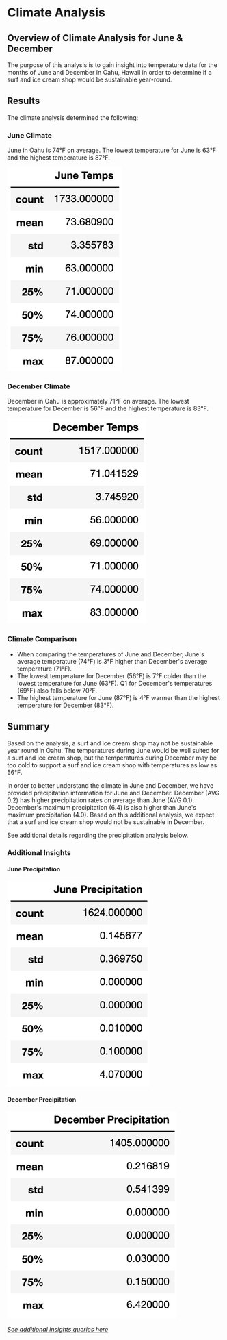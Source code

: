 # Climate Analysis

## Overview of Climate Analysis for June & December
The purpose of this analysis is to gain insight into temperature data for the months of June and December in Oahu, Hawaii in order to determine if a surf and ice cream shop would be sustainable year-round.

## Results
The climate analysis determined the following: 
### June Climate
June in Oahu is 74°F on average. The lowest temperature for June is 63°F and the highest temperature is 87°F.  

![Table](https://github.com/rabascoh/climate-analysis/blob/main/Resources/June_temps.png)

### December Climate
December in Oahu is approximately 71°F on average. The lowest temperature for December is 56°F and the highest temperature is 83°F.  

![Table](https://github.com/rabascoh/climate-analysis/blob/main/Resources/December_temps.png)

### Climate Comparison
- When comparing the temperatures of June and December, June's average temperature (74°F) is 3°F higher than December's average temperature (71°F). 
- The lowest temperature for December (56°F) is 7°F colder than the lowest temperature for June (63°F). Q1 for December's temperatures (69°F) also falls below 70°F. 
- The highest temperature for June (87°F) is 4°F warmer than the highest temperature for December (83°F). 

## Summary
Based on the analysis, a surf and ice cream shop may not be sustainable year round in Oahu. The temperatures during June would be well suited for a surf and ice cream shop, but the temperatures during December may be too cold to support a surf and ice cream shop with temperatures as low as 56°F. 

In order to better understand the climate in June and December, we have provided precipitation information for June and December. December (AVG 0.2) has higher precipitation rates on average than June (AVG 0.1). December's maximum precipitation (6.4) is also higher than June's maximum precipitation (4.0). Based on this additional analysis, we expect that a surf and ice cream shop would not be sustainable in December. 

See additional details regarding the precipitation analysis below. 

### Additional Insights
#### June Precipitation

![Table](https://github.com/rabascoh/climate-analysis/blob/main/Resources/June_prcp.png)

#### December Precipitation

![Table](https://github.com/rabascoh/climate-analysis/blob/main/Resources/December_prcp.png)

[*See additional insights queries here*](https://github.com/rabascoh/climate-analysis/blob/main/SurfsUp_Challenge.ipynb)
